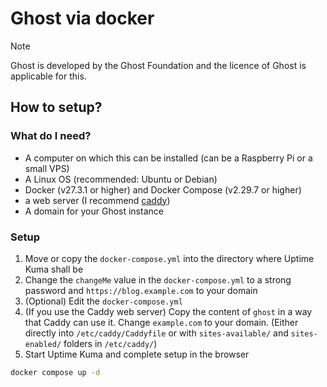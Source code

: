 # Ghost via docker

> [!NOTE]
> Ghost is developed by the Ghost Foundation and the licence of Ghost is applicable for this.

## How to setup?

### What do I need?

- A computer on which this can be installed (can be a Raspberry Pi or a small VPS)
- A Linux OS (recommended: Ubuntu or Debian)
- Docker (v27.3.1 or higher) and Docker Compose (v2.29.7 or higher)
- a web server (I recommend [caddy](https://caddyserver.com/))
- A domain for your Ghost instance

### Setup

1. Move or copy the `docker-compose.yml` into the directory where Uptime Kuma shall be
2. Change the `changeMe` value in the `docker-compose.yml` to a strong password and `https://blog.example.com` to your domain
3. (Optional) Edit the `docker-compose.yml`
4. (If you use the Caddy web server) Copy the content of `ghost` in a way that Caddy can use it. Change `example.com` to your domain. (Either directly into `/etc/caddy/Caddyfile` or with `sites-available/` and `sites-enabled/` folders in `/etc/caddy/`)
5. Start Uptime Kuma and complete setup in the browser

```bash
docker compose up -d
```
